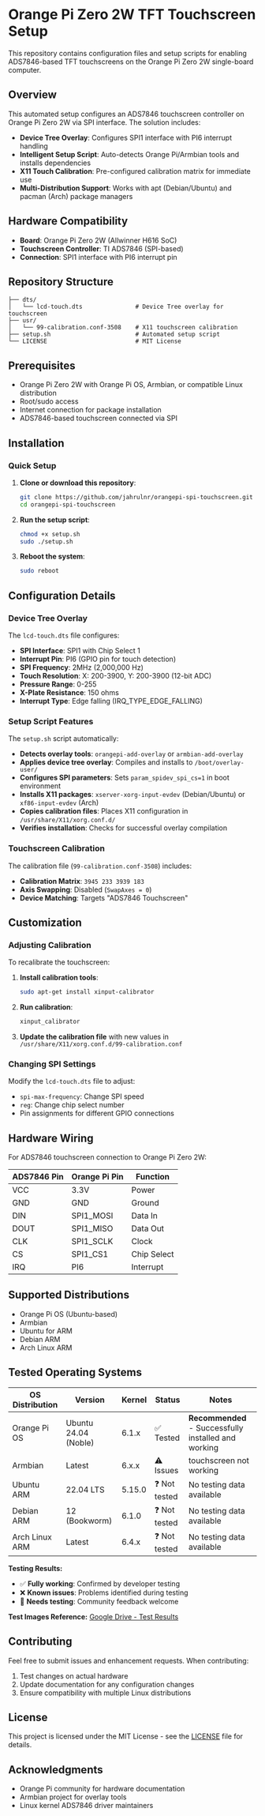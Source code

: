# Orange Pi Zero 2W TFT Touchscreen Setup

This repository contains configuration files and setup scripts for enabling ADS7846-based TFT touchscreens on the Orange Pi Zero 2W single-board computer.

## Overview

This automated setup configures an ADS7846 touchscreen controller on Orange Pi Zero 2W via SPI interface. The solution includes:

- **Device Tree Overlay**: Configures SPI1 interface with PI6 interrupt handling
- **Intelligent Setup Script**: Auto-detects Orange Pi/Armbian tools and installs dependencies
- **X11 Touch Calibration**: Pre-configured calibration matrix for immediate use
- **Multi-Distribution Support**: Works with apt (Debian/Ubuntu) and pacman (Arch) package managers

## Hardware Compatibility

- **Board**: Orange Pi Zero 2W (Allwinner H616 SoC)
- **Touchscreen Controller**: TI ADS7846 (SPI-based)
- **Connection**: SPI1 interface with PI6 interrupt pin

## Repository Structure

```
├── dts/
│   └── lcd-touch.dts               # Device Tree overlay for touchscreen
├── usr/
│   └── 99-calibration.conf-3508    # X11 touchscreen calibration
├── setup.sh                        # Automated setup script
└── LICENSE                         # MIT License
```

## Prerequisites

- Orange Pi Zero 2W with Orange Pi OS, Armbian, or compatible Linux distribution
- Root/sudo access
- Internet connection for package installation
- ADS7846-based touchscreen connected via SPI

## Installation

### Quick Setup

1. **Clone or download this repository**:
   ```bash
   git clone https://github.com/jahrulnr/orangepi-spi-touchscreen.git
   cd orangepi-spi-touchscreen
   ```

2. **Run the setup script**:
   ```bash
   chmod +x setup.sh
   sudo ./setup.sh
   ```

3. **Reboot the system**:
   ```bash
   sudo reboot
   ```

## Configuration Details

### Device Tree Overlay

The `lcd-touch.dts` file configures:
- **SPI Interface**: SPI1 with Chip Select 1
- **Interrupt Pin**: PI6 (GPIO pin for touch detection)
- **SPI Frequency**: 2MHz (2,000,000 Hz)
- **Touch Resolution**: X: 200-3900, Y: 200-3900 (12-bit ADC)
- **Pressure Range**: 0-255
- **X-Plate Resistance**: 150 ohms
- **Interrupt Type**: Edge falling (IRQ_TYPE_EDGE_FALLING)

### Setup Script Features

The `setup.sh` script automatically:
- **Detects overlay tools**: `orangepi-add-overlay` or `armbian-add-overlay`
- **Applies device tree overlay**: Compiles and installs to `/boot/overlay-user/`
- **Configures SPI parameters**: Sets `param_spidev_spi_cs=1` in boot environment
- **Installs X11 packages**: `xserver-xorg-input-evdev` (Debian/Ubuntu) or `xf86-input-evdev` (Arch)
- **Copies calibration files**: Places X11 configuration in `/usr/share/X11/xorg.conf.d/`
- **Verifies installation**: Checks for successful overlay compilation

### Touchscreen Calibration

The calibration file (`99-calibration.conf-3508`) includes:
- **Calibration Matrix**: `3945 233 3939 183`
- **Axis Swapping**: Disabled (`SwapAxes = 0`)
- **Device Matching**: Targets "ADS7846 Touchscreen"

## Customization

### Adjusting Calibration

To recalibrate the touchscreen:

1. **Install calibration tools**:
   ```bash
   sudo apt-get install xinput-calibrator
   ```

2. **Run calibration**:
   ```bash
   xinput_calibrator
   ```

3. **Update the calibration file** with new values in `/usr/share/X11/xorg.conf.d/99-calibration.conf`

### Changing SPI Settings

Modify the `lcd-touch.dts` file to adjust:
- `spi-max-frequency`: Change SPI speed
- `reg`: Change chip select number
- Pin assignments for different GPIO connections

## Hardware Wiring

For ADS7846 touchscreen connection to Orange Pi Zero 2W:

| ADS7846 Pin | Orange Pi Pin | Function |
|-------------|---------------|----------|
| VCC         | 3.3V          | Power    |
| GND         | GND           | Ground   |
| DIN         | SPI1_MOSI     | Data In  |
| DOUT        | SPI1_MISO     | Data Out |
| CLK         | SPI1_SCLK     | Clock    |
| CS          | SPI1_CS1      | Chip Select |
| IRQ         | PI6           | Interrupt |

## Supported Distributions

- Orange Pi OS (Ubuntu-based)
- Armbian
- Ubuntu for ARM
- Debian ARM
- Arch Linux ARM

## Tested Operating Systems

| OS Distribution | Version | Kernel | Status | Notes |
|----------------|---------|--------|--------|-------|
| Orange Pi OS | Ubuntu 24.04 (Noble) | 6.1.x | ✅ Tested | **Recommended** - Successfully installed and working |
| Armbian | Latest | 6.x.x | ⚠️ Issues | touchscreen not working |
| Ubuntu ARM | 22.04 LTS | 5.15.0 | ❓ Not tested | No testing data available |
| Debian ARM | 12 (Bookworm) | 6.1.0 | ❓ Not tested | No testing data available |
| Arch Linux ARM | Latest | 6.4.x | ❓ Not tested | No testing data available |

**Testing Results:**
- ✅ **Fully working**: Confirmed by developer testing
- ❌ **Known issues**: Problems identified during testing
- 🔄 **Needs testing**: Community feedback welcome

**Test Images Reference:** [Google Drive - Test Results](https://drive.google.com/drive/folders/1YMomjG-_jbfYcXZ0_D60XK93awgyjcVq?usp=drive_link)

## Contributing

Feel free to submit issues and enhancement requests. When contributing:

1. Test changes on actual hardware
2. Update documentation for any configuration changes
3. Ensure compatibility with multiple Linux distributions

## License

This project is licensed under the MIT License - see the [LICENSE](LICENSE) file for details.

## Acknowledgments

- Orange Pi community for hardware documentation
- Armbian project for overlay tools
- Linux kernel ADS7846 driver maintainers
